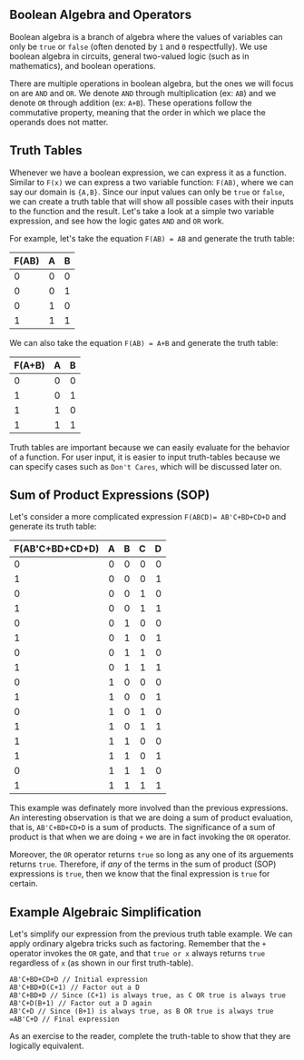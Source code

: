 ## Boolean Algebra and Operators
Boolean algebra is a branch of algebra where the values of variables can only be `true` or `false` (often denoted by `1` and `0` respectfully). We use boolean algebra in circuits, general two-valued logic (such as in mathematics), and boolean operations.


There are multiple operations in boolean algebra, but the ones we will focus on are `AND` and `OR`. We denote `AND` through multiplication (ex: `AB`) and we denote `OR` through addition (ex: `A+B`). These operations follow the commutative property, meaning that the order in which we place the operands does not matter.

## Truth Tables
Whenever we have a boolean expression, we can express it as a function. Similar to `F(x)` we can express a two variable function: `F(AB)`, where we can say our domain is `{A,B}`. Since our input values can only be `true` or `false`, we can create a truth table that will show all possible cases with their inputs to the function and the result. Let's take a look at a simple two variable expression, and see how the logic gates `AND` and `OR` work. 

For example, let's take the equation `F(AB) = AB` and generate the truth table: 

| F(AB)| A | B |
| ---- |:-:| -:|
| 0    | 0 | 0 |
| 0    | 0 | 1 |
| 0    | 1 | 0 |
| 1    | 1 | 1 |

We can also take the equation `F(AB) = A+B` and generate the truth table:

| F(A+B)| A | B |
| ----- |:-:| -:|
| 0     | 0 | 0 |
| 1     | 0 | 1 |
| 1     | 1 | 0 |
| 1     | 1 | 1 |

Truth tables are important because we can easily evaluate for the behavior of a function. For user input, it is easier to input truth-tables because we can specify cases such as `Don't Cares`, which will be discussed later on.

## Sum of Product Expressions (SOP)
Let's consider a more complicated expression `F(ABCD)= AB'C+BD+CD+D` and generate its truth table:

| F(AB'C+BD+CD+D)| A | B | C | D |
| ----- |:-:| -:| -:| -:|
| 0     | 0 | 0 | 0 | 0 |
| 1     | 0 | 0 | 0 | 1 |
| 0     | 0 | 0 | 1 | 0 |
| 1     | 0 | 0 | 1 | 1 |
| 0     | 0 | 1 | 0 | 0 |
| 1     | 0 | 1 | 0 | 1 |
| 0     | 0 | 1 | 1 | 0 |
| 1     | 0 | 1 | 1 | 1 |
| 0     | 1 | 0 | 0 | 0 |
| 1     | 1 | 0 | 0 | 1 |
| 0     | 1 | 0 | 1 | 0 |
| 1     | 1 | 0 | 1 | 1 |
| 1     | 1 | 1 | 0 | 0 |
| 1     | 1 | 1 | 0 | 1 |
| 0     | 1 | 1 | 1 | 0 |
| 1     | 1 | 1 | 1 | 1 |

This example was definately more involved than the previous expressions. An interesting observation is that we are doing a sum of product evaluation, that is, `AB'C+BD+CD+D` is a sum of products. The significance of a sum of product is that when we are doing `+` we are in fact invoking the `OR` operator. 

Moreover, the `OR` operator returns `true` so long as any one of its arguements returns `true`. Therefore, if _any_ of the terms in the sum of product (SOP) expressions is `true`, then we know that the final expression is `true` for certain.

## Example Algebraic Simplification

Let's simplify our expression from the previous truth table example. We can apply ordinary algebra tricks such as factoring. Remember that the `+` operator invokes the `OR` gate, and that `true or x` always returns `true` regardless of `x` (as shown in our first truth-table).
```
AB'C+BD+CD+D // Initial expression
AB'C+BD+D(C+1) // Factor out a D
AB'C+BD+D // Since (C+1) is always true, as C OR true is always true
AB'C+D(B+1) // Factor out a D again
AB'C+D // Since (B+1) is always true, as B OR true is always true
=AB'C+D // Final expression
```

As an exercise to the reader, complete the truth-table to show that they are logically equivalent. 

